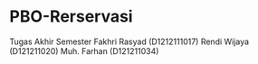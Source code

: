 # PBO-Rerservasi
Tugas Akhir Semester
Fakhri Rasyad (D1212111017)
Rendi Wijaya (D121211020)
Muh. Farhan (D121211034)
